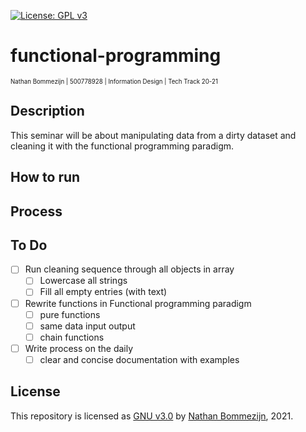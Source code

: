 [![License: GPL v3](https://img.shields.io/badge/License-GPLv3-blue.svg)](https://www.gnu.org/licenses/gpl-3.0)
# functional-programming
<sup><sub>Nathan Bommezijn | 500778928 | Information Design | Tech Track 20-21</sup></sub>

## Description
This seminar will be about manipulating data from a dirty dataset and cleaning it with the functional programming paradigm.
## How to run

## Process

## To Do

- [ ] Run cleaning sequence through all objects in array
  - [ ] Lowercase all strings
  - [ ] Fill all empty entries (with text)
- [ ] Rewrite functions in Functional programming paradigm
  - [ ] pure functions
  - [ ] same data input output
  - [ ] chain functions
- [ ] Write process on the daily
  - [ ] clear and concise documentation with examples
## License
This repository is licensed as [GNU v3.0](https://github.com/bommezijn/functional-programming/blob/main/LICENSE) by [Nathan Bommezijn](https://github.com/bommezijn), 2021.